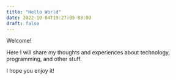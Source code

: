 ```yaml
---
title: "Hello World"
date: 2022-10-04T19:27:05-03:00
draft: false
---
```


Welcome!


Here I will share my thoughts and experiences about technology, programming, and other stuff.

I hope you enjoy it!